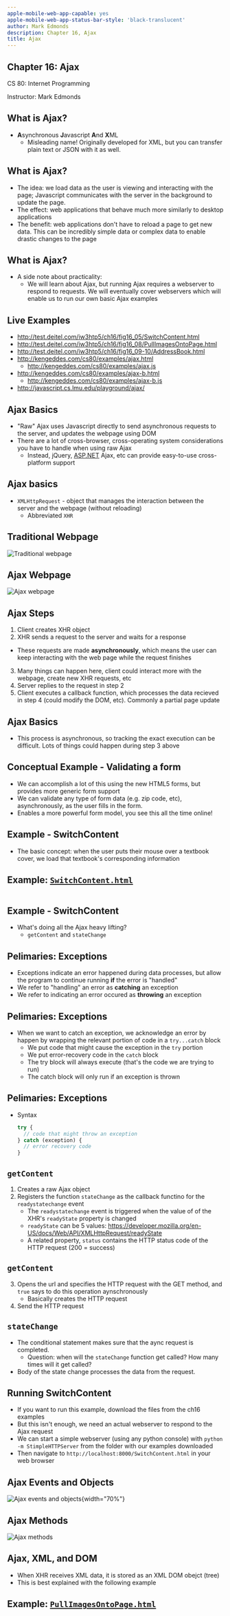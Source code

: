 ```yaml
---
apple-mobile-web-app-capable: yes
apple-mobile-web-app-status-bar-style: 'black-translucent'
author: Mark Edmonds
description: Chapter 16, Ajax
title: Ajax
---
```


## Chapter 16: Ajax

CS 80: Internet Programming

Instructor: Mark Edmonds

## What is Ajax?

- **A**synchronous **J**avascript **A**nd **X**ML
  - Misleading name! Originally developed for XML, but you can transfer plain text or JSON with it as well.

## What is Ajax?

- The idea: we load data as the user is viewing and interacting with the page; Javascript communicates with the server in the background to update the page.
- The effect: web applications that behave much more similarly to desktop applications
- The benefit: web applications don\'t have to reload a page to get new data. This can be incredibly simple data or complex data to enable drastic changes to the page

## What is Ajax?

- A side note about practicality:
  - We will learn about Ajax, but running Ajax requires a webserver to respond to requests. We will eventually cover webservers which will enable us to run our own basic Ajax examples

## Live Examples

- <http://test.deitel.com/iw3htp5/ch16/fig16_05/SwitchContent.html>
- <http://test.deitel.com/iw3htp5/ch16/fig16_08/PullImagesOntoPage.html>
- <http://test.deitel.com/iw3htp5/ch16/fig16_09-10/AddressBook.html>
- <http://kengeddes.com/cs80/examples/ajax.html>
  - <http://kengeddes.com/cs80/examples/ajax.js>
- <http://kengeddes.com/cs80/examples/ajax-b.html>
  - <http://kengeddes.com/cs80/examples/ajax-b.js>
- <http://javascript.cs.lmu.edu/playground/ajax/>

## Ajax Basics

- \"Raw\" Ajax uses Javascript directly to send asynchronous requests to the server, and updates the webpage using DOM
- There are a lot of cross-browser, cross-operating system considerations you have to handle when using raw Ajax
  - Instead, jQuery, [ASP.NET](http://ASP.NET) Ajax, etc can provide easy-to-use cross-platform support

## Ajax basics

- `XMLHttpRequest` - object that manages the interaction between the server and the webpage (without reloading)
  - Abbreviated `XHR`

## Traditional Webpage

![Traditional webpage](images/ch16_traditional_page.png)

## Ajax Webpage

![Ajax webpage](images/ch16_ajax_page.png)

## Ajax Steps

1. Client creates XHR object
2. XHR sends a request to the server and waits for a response
- These requests are made **asynchronously**, which means the user can keep interacting with the web page while the request finishes
3. Many things can happen here, client could interact more with the webpage, create new XHR requests, etc
4. Server replies to the request in step 2
5. Client executes a callback function, which processes the data recieved in step 4 (could modify the DOM, etc). Commonly a partial page update

## Ajax Basics

- This process is asynchronous, so tracking the exact execution can be difficult. Lots of things could happen during step 3 above

## Conceptual Example - Validating a form

- We can accomplish a lot of this using the new HTML5 forms, but provides more generic form support
- We can validate any type of form data (e.g. zip code, etc), asynchronously, as the user fills in the form.
- Enables a more powerful form model, you see this all the time online!

## Example - SwitchContent

- The basic concept: when the user puts their mouse over a textbook cover, we load that textbook\'s corresponding information

## Example: [`SwitchContent.html`](../examples/ch16_ajax/SwitchContent.html)

```{include=../examples/ch16_ajax/SwitchContent.html}
```

## Example - SwitchContent

- What\'s doing all the Ajax heavy lifting?
  - `getContent` and `stateChange`

## Pelimaries: Exceptions

- Exceptions indicate an error happened during data processes, but allow the program to continue running **if** the error is \"handled\"
- We refer to \"handling\" an error as **catching** an exception
- We refer to indicating an error occured as **throwing** an exception

## Pelimaries: Exceptions

- When we want to catch an exception, we acknowledge an error by happen by wrapping the relevant portion of code in a `try...catch` block
  - We put code that might cause the exception in the `try` portion
  - We put error-recovery code in the `catch` block
  - The try block will always execute (that\'s the code we are trying to run)
  - The catch block will only run if an exception is thrown

## Pelimaries: Exceptions

- Syntax

  ```javascript
  try {
    // code that might throw an exception
  } catch (exception) {
    // error recovery code 
  }
  ```

## `getContent`

1. Creates a raw Ajax object
2. Registers the function `stateChange` as the callback functino for the `readystatechange` event
    - The `readystatechange` event is triggered when the value of of the XHR\'s `readyState` property is changed
    - `readyState` can be 5 values: <https://developer.mozilla.org/en-US/docs/Web/API/XMLHttpRequest/readyState>
    - A related property, `status` contains the HTTP status code of the HTTP request (200 = success)

## `getContent`

3. Opens the url and specifies the HTTP request with the GET method, and `true` says to do this operation aynschronously
    - Basically creates the HTTP request
4. Send the HTTP request

## `stateChange`

- The conditional statement makes sure that the aync request is completed.
  - Question: when will the `stateChange` function get called? How many times will it get called?
- Body of the state change processes the data from the request.

## Running SwitchContent

- If you want to run this example, download the files from the ch16 examples
- But this isn\'t enough, we need an actual webserver to respond to the Ajax request
- We can start a simple webserver (using any python console) with `python -m StimpleHTTPServer` from the folder with our examples downloaded
- Then navigate to `http://localhost:8000/SwitchContent.html` in your web browser

## Ajax Events and Objects

![Ajax events and objects](images/ch16_ajax_props.png){width="70%"}

## Ajax Methods

![Ajax methods](images/ch16_ajax_methods.png)

## Ajax, XML, and DOM

- When XHR receives XML data, it is stored as an XML DOM obejct (tree)
- This is best explained with the following example

## Example: [`PullImagesOntoPage.html`](../examples/ch16_ajax/PullImagesOntoPage.html)

```{include=../examples/ch16_ajax/PullImagesOntoPage.html}
```